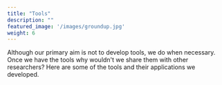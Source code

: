```yaml
---
title: "Tools"
description: ""
featured_image: '/images/groundup.jpg'
weight: 6
---
```


Although our primary aim is not to develop tools, we do when necessary. Once we have the tools why wouldn't we share them with other researchers? Here are some of the tools and their applications we developed.